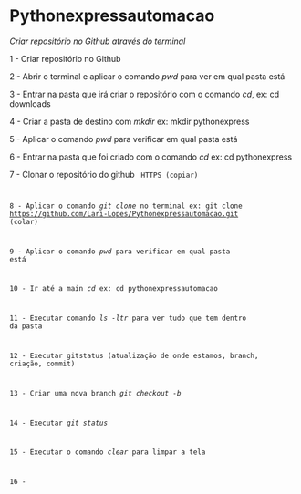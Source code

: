 # Pythonexpressautomacao
*Criar repositório no Github através do terminal*

1 - Criar repositório no Github

2 - Abrir o terminal e aplicar o comando *pwd* para ver em qual pasta está

3 - Entrar na pasta que irá criar o repositório com o comando *cd*, ex: cd downloads

4 - Criar a pasta de destino com *mkdir* ex: mkdir pythonexpress

5 - Aplicar o comando *pwd* para verificar em qual pasta está

6 - Entrar na pasta que foi criado com o comando *cd* ex: cd pythonexpress

7 - Clonar o repositório do github <code> HTTPS (copiar)

8 - Aplicar o comando *git clone* no terminal ex: git clone https://github.com/Lari-Lopes/Pythonexpressautomacao.git (colar)

9 - Aplicar o comando *pwd* para verificar em qual pasta está

10 - Ir até a main *cd* ex: cd pythonexpressautomacao

11 - Executar comando *ls -ltr* para ver tudo que tem dentro da pasta

12 - Executar gitstatus (atualização de onde estamos, branch, criação, commit)

13 - Criar uma nova branch *git checkout -b*

14 - Executar *git status*

15 - Executar o comando *clear* para limpar a tela

16 - 
